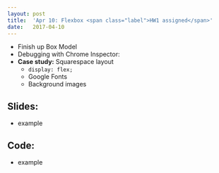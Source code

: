 ```yaml
---
layout: post
title:  'Apr 10: Flexbox <span class="label">HW1 assigned</span>'
date:   2017-04-10
---
```


- Finish up Box Model
- Debugging with Chrome Inspector:
- **Case study:** Squarespace layout
  - `display: flex;`
  - Google Fonts
  - Background images

<!--more-->

## Slides:
- example

## Code:
- example
